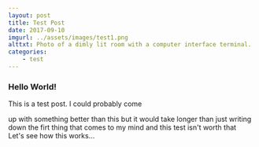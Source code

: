 ```yaml
---
layout: post
title: Test Post
date: 2017-09-10
imgurl: ../assets/images/test1.png
alttxt: Photo of a dimly lit room with a computer interface terminal.
categories:
    - test
---
```

### Hello World! ###
This is a test post.
I could probably come
<!--more-->
up with something better than this but it would take longer than just writing down the firt thing that comes to my mind and this test isn't worth that  
Let's see how this works...  